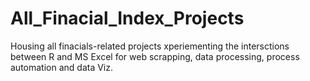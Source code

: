 # All_Finacial_Index_Projects
 Housing all finacials-related projects xperiementing the intersctions between R and MS Excel for web scrapping, data processing, process automation and data Viz.
